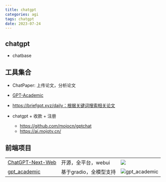 ```yaml
---
title: chatgpt
categories: agi
tags: chatgpt
date: 2023-07-24
---
```


## chatgpt

- chatbase

## 工具集合

- ChatPaper: 上传论文，分析论文
- [GPT-Academic](https://link.zhihu.com/?target=https%3A//github.com/binary-husky/gpt_academic)
- https://briefgpt.xyz/daily：根据关键词搜索相关论文

- chatgpt + 收款 + 注册
    - https://github.com/mojocn/gptchat
    - https://ai.mojotv.cn/

## 前端项目

|                                                                 |     |                                                                                           |
| --------------------------------------------------------------- | --- | ----------------------------------------------------------------------------------------- |
| [ChatGPT-Next-Web](https://github.com/Yidadaa/ChatGPT-Next-Web) | 开源，全平台，webui    | ![](https://github.com/Yidadaa/ChatGPT-Next-Web/blob/main/docs/images/cover.png?raw=true) |
| [gpt_academic](https://github.com/binary-husky/gpt_academic) | 基于gradio，全模型支持    | ![gpt_academic](https://cdn.jsdelivr.net/gh/YeeKal/img_land/blog/07/gpt_academic.jpg) |   



## 